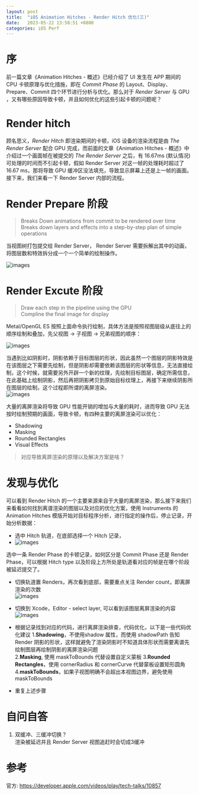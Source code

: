 ```yaml
---
layout: post
title:  "iOS Animation Hitches - Render Hitch 优化(三)"
date:   2023-05-22 13:58:51 +0800
categories: iOS Perf
---
```

# 序
前一篇文章《Animation Hitches - 概述》已经介绍了 UI 发生在 APP 期间的 CPU 卡顿原理与优化措施，即在 *Commit Phase* 的 Layout、Display、Prepare、Commit 四个环节进行分析与优化。那么对于 *Render Server* 与 GPU ，又有哪些原因导致卡顿，并且如何优化的这些引起卡顿的问题呢？

# Render hitch
顾名思义，*Render Hitch* 即渲染期间的卡顿，iOS 设备的渲染流程是由 *The Render Server* 配合 GPU 完成，而前面的文章《Animation Hitches - 概述》中介绍过一个画面帧在被提交的 *The Render Server* 之后，有 16.67ms (默认情况)可处理的时间而不引起卡顿，假如 Render Server 对这一帧的处理耗时超过了 16.67 ms，那将导致 GPU 缓冲区没法填充，导致显示屏幕上还是上一帧的画面。接下来，我们来看一下 Render Server 内部的流程。

# Render Prepare 阶段
> Breaks Down animations from commit to be rendered over time   
> Breaks down layers and effects into a step-by-step plan of simple operations   

当视图树打包提交给 Render Server， Render Server 需要拆解出其中的动画，将图层数和特效拆分成一个一个简单的绘制操作。

![images](/assets/imgs/render_hitch_prepare.png)  

# Render Excute 阶段
> Draw each step in the pipeline using the GPU  
Compline the final image for display  

Metal/OpenGL ES 按照上面命令执行绘制，具体方法是按照视图层级从底往上的顺序绘制和叠加，先父视图 -> 子视图 -> 兄弟视图的顺序：

![images](/assets/imgs/render_hitch_excute.png)


当遇到比如阴影时，阴影依赖于目标图层的形状，因此虽然一个图层的阴影特效是在该图层之下需要先绘制，但是阴影却需要依赖该图层的形状等信息，无法直接绘制，这个时候，就需要另外开辟一个新的纹理，先绘制目标图层，确定所需信息，在此基础上绘制阴影，然后再把阴影拷贝到原始目标纹理上，再接下来继续阴影所在图层的绘制，这个过程即所谓的离屏渲染。  
![images](/assets/imgs/render_hitch_offscreen.png)

大量的离屏渲染将导致 GPU 性能开销的增加与大量的耗时，进而导致 GPU 无法按时绘制预期的画面，导致卡顿，有四种主要的离屏渲染可以优化：
- Shadowing
- Masking
- Rounded Rectangles
- Visual Effects

> 对应导致离屏渲染的原理以及解决方案是啥？

# 发现与优化
可以看到 Render Hitch 的一个主要来源来自于大量的离屏渲染，那么接下来我们来看看如何找到离谱渲染的图层以及对应的优化方案，使用 Instruments 的 Animation Hitches 模版开始对目标程序分析，进行指定的操作后，停止记录，开始分析数据：
- 选中 Hitch 轨道，在底部选择一个 Hitch 记录，  
- ![images](/assets/imgs/render_hitch_select_record.png) 

选中一条 Render Phase 的卡顿记录，如何区分是 Commit Phase 还是 Render Phase，可以根据 Hitch type 以及阶段上方所处是轨道看对应的帧是在哪个阶段被延迟提交了。

- 切换轨道置 Renders，再次看到底部，需要重点关注 Render count，即离屏渲染的次数  
![images](/assets/imgs/render_hitch_gpu_render_count.png)

- 切换到 Xcode，Editor - select layer, 可以看到该图层离屏渲染的内容
![images](/assets/imgs/render_hitch_layer_off_screen.png)

- 根据记录找到对应的代码，进行离屏渲染排查，代码优化，以下是一些代码优化建议
1.**Shadowing**，不使用shadow 属性，而使用 shadowPath 告知 Render 阴影的形状，这样就避免了渲染阴影时不知道具体形状而需要离谱先绘制图层再绘制阴影的离屏渲染问题    
2.**Masking**, 使用 maskToBounds 代替设置自定义蒙板
3.**Rounded Rectangles**，使用 cornerRadius 和 cornerCurve 代替蒙板设置矩形圆角
4.**maskToBounds**，如果子视图明确不会超出本视图边界，避免使用 maskToBounds
- 重复上述步骤


# 自问自答
1. 双缓冲、三缓冲切换？  
渲染被延迟并且 Render Server 视图追赶时会切成3缓冲

# 参考

官方: https://developer.apple.com/videos/play/tech-talks/10857
